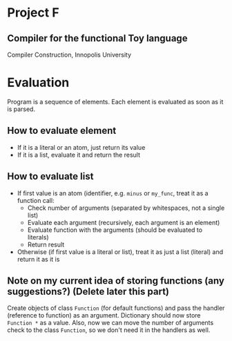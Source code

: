 # Project F

## Compiler for the functional Toy language

Compiler Construction,
Innopolis University

# Evaluation
Program is a sequence of elements. Each element is evaluated as soon as it is parsed.

## How to evaluate element
- If it is a literal or an atom, just return its value
- If it is a list, evaluate it and return the result

## How to evaluate list
- If first value is an atom (identifier, e.g. `minus` or `my_func`, treat it as a function call:
    - Check number of arguments (separated by whitespaces, not a single list)
    - Evaluate each argument (recursively, each argument is an element)
    - Evaluate function with the arguments (should be evaluated to literals)
    - Return result
- Otherwise (if first value is a literal or list), treat it as just a list (literal) and return it as it is

## Note on my current idea of storing functions (any suggestions?) (Delete later this part)

Create objects of class `Function` (for default functions) and pass the handler 
(reference to function) as an argument. Dictionary should now store `Function *` as a value.
Also, now we can move the number of arguments check to the class `Function`, so we don't need it
in the handlers as well.
